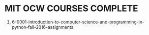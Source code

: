 # MIT OCW COURSES COMPLETE


1. 6-0001-introduction-to-computer-science-and-programming-in-python-fall-2016-assignments

